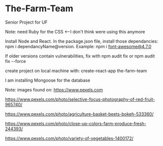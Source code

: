 # The-Farm-Team
Senior Project for UF

Note: need Ruby for the CSS <--I don't think were using this anymore

Install Node and React.
In the package.json file, install those dependancies: 
npm i dependancyName@version.
Example: npm i font-awesome@4.7.0

If older versions contain vulnerabilities,
fix with npm audit fix or npm audit fix --force

create project on local machine with:
create-react-app the-farm-team

I am installing Mongoose for the database


Note: images found on: https://www.pexels.com

https://www.pexels.com/photo/selective-focus-photography-of-red-fruit-965740/

https://www.pexels.com/photo/agriculture-basket-beets-bokeh-533360/

https://www.pexels.com/photo/close-up-colors-farm-produce-fresh-244393/

https://www.pexels.com/photo/variety-of-vegetables-1400172/

